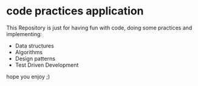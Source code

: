 # code practices application 
This Repository is just for having fun with code, doing some practices and implementing:
 - Data structures
 - Algorithms
 - Design patterns
 - Test Driven Development 
 
 hope you enjoy ;)

